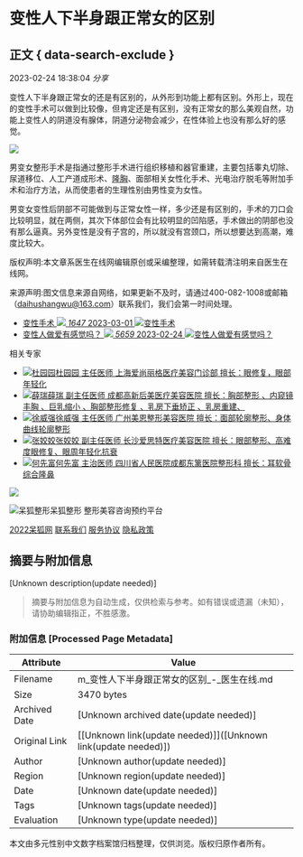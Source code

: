 # 变性人下半身跟正常女的区别

## 正文 { data-search-exclude }


2023-02-24 18:38:04 _分享_ 

变性人下半身跟正常女的还是有区别的，从外形到功能上都有区别。外形上，现在的变性手术可以做到比较像，但肯定还是有区别，没有正常女的那么美观自然，功能上变性人的阴道没有腺体，阴道分泌物会减少，在性体验上也没有那么好的感觉。

![](http://img.51daifu.com/image/202008/20200807/20200807163052_65343.jpg)

男变女整形手术是指通过整形手术进行组织移植和器官重建，主要包括睾丸切除、尿道移位、人工产道成形术、[隆胸](https://m.51daifu.com/mr/lxs/)、面部相关女性化手术、光电治疗脱毛等附加手术和治疗方法，从而使患者的生理性别由男性变为女性。

男变女变性后阴部不可能做到与正常女性一样，多少还是有区别的，手术的刀口会比较明显，就在两侧，其次下体部位会有比较明显的凹陷感，手术做出的阴部也没有那么逼真。另外变性是没有子宫的，所以就没有宫颈口，所以想要达到高潮，难度比较大。

版权声明:本文章系医生在线网编辑原创或采编整理，如需转载清注明来自医生在线网。

来源声明:图文信息来源自网络，如果更新不及时，请通过400-082-1008或邮箱（daihushangwu@163.com）联系我们，我们会第一时间处理。

-   [变性手术 ![](/style/mr2020/images/tip_01.png) _1647_ 2023-03-01 ![变性手术](http://img.51daifu.com/image/202008/20200807/20200807143539_49310.png)](/mr/bxss/r832773.shtml) 
-   [变性人做爱有感觉吗？ ![](/style/mr2020/images/tip_01.png) _5659_ 2023-02-24 ![变性人做爱有感觉吗？](http://img.51daifu.com/image/202009/20200902/20200902162157_77721.jpg)](/mr/bxss/r832677.shtml) 

相关专家 

-    [![杜园园](http://img.51daifu.com/image/202207/20220705/20220705152516_81626.png)](/mr/yisheng-314487.shtml)[杜园园 主任医师 上海爱尚丽格医疗美容门诊部 擅长：眼修复，眼部年轻化](/mr/yisheng-314487.shtml)
-    [![薛瑞](http://img.51daifu.com/image/202307/20230713/20230713171105_47744.png)](/mr/yisheng-320391.shtml)[薛瑞 副主任医师 成都高新后美医疗美容医院 擅长：胸部整形 、内窥镜丰胸 、巨乳缩小 、胸部整形修复 、乳房下垂矫正 、乳房重建、](/mr/yisheng-320391.shtml)
-    [![徐威强](http://images.51daifu.com/000_mr_doc/1212.png)](/mr/yisheng-237196.shtml)[徐威强 主任医师 广州美恩整形美容医院 擅长：面部轮廓整形、身体曲线轮廓整形](/mr/yisheng-237196.shtml)
-    [![张姣姣](http://images.51daifu.com/000_mr_doc/zjj.png)](/mr/yisheng-321999.shtml)[张姣姣 副主任医师 长沙爱思特医疗美容医院 擅长：眼部整形、高难度眼修复、眼周年轻化抗衰](/mr/yisheng-321999.shtml)
-    [![何先富](http://img.51daifu.com/00000000test/wpThumbnails/biu101240.png)](/mr/yisheng-321950.shtml)[何先富 主治医师 四川省人民医院成都东篱医院整形科 擅长：耳软骨综合隆鼻](/mr/yisheng-321950.shtml)

![](/style/mr2020/images/loading.png)

![呆狐整形](https://example.com/path_to_footer_logo.png)呆狐整形 整形美容咨询预约平台

[2022呆狐网](javascript:;) [联系我们](javascript:;) [服务协议](javascript:;) [隐私政策](javascript:;)
<!-- tcd_original_link https://m.51daifu.com/mr/bxss/r832670.shtml -->


## 摘要与附加信息

<!-- tcd_abstract -->
[Unknown description(update needed)]
<!-- tcd_abstract_end -->

> 摘要与附加信息为自动生成，仅供检索与参考。如有错误或遗漏（未知），请协助编辑指正，不胜感激。

### 附加信息 [Processed Page Metadata]

| Attribute       | Value                                  |
|-----------------|----------------------------------------|
| Filename        | m_变性人下半身跟正常女的区别_-_医生在线.md                             |
| Size            | 3470 bytes                           |
| Archived Date   | [Unknown archived date(update needed)]                             |
| Original Link   | [[Unknown link(update needed)]]([Unknown link(update needed)])                       |
| Author          | [Unknown author(update needed)]                               |
| Region          | [Unknown region(update needed)]                               |
| Date            | [Unknown date(update needed)]                                 |
| Tags            | [Unknown tags(update needed)]                                 |
| Evaluation            | [Unknown type(update needed)]                                 |
<!-- tcd_table_end -->

本文由多元性别中文数字档案馆归档整理，仅供浏览。版权归原作者所有。
